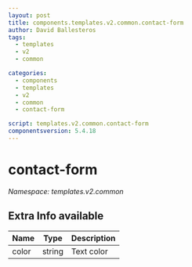```yaml
---
layout: post
title: components.templates.v2.common.contact-form
author: David Ballesteros
tags:
  - templates
  - v2
  - common

categories:
  - components
  - templates
  - v2
  - common
  - contact-form

script: templates.v2.common.contact-form
componentsversion: 5.4.18
---
```

# contact-form

*Namespace: templates.v2.common*

## Extra Info available

| Name | Type | Description |
| --- | --- | --- |
| color | string | Text color |